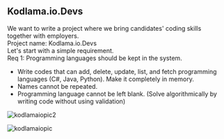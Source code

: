 ## Kodlama.io.Devs

We want to write a project where we bring candidates' coding skills together with employers. <br>
Project name: Kodlama.io.Devs  <br>
Let's start with a simple requirement. <br>
Req 1: Programming languages should be kept in the system.
* Write codes that can add, delete, update, list, and fetch programming languages (C#, Java, Python). Make it completely in memory.
* Names cannot be repeated.
* Programming language cannot be left blank. (Solve algorithmically by writing code without using validation)



![kodlamaiopic2](https://user-images.githubusercontent.com/96151920/199296172-cf0061b8-376e-4b45-a09e-27a291ec4664.JPG)

![kodlamaiopic](https://user-images.githubusercontent.com/96151920/199296243-98e37b55-01e7-4a4f-8cc6-1f94fe433be7.JPG)
